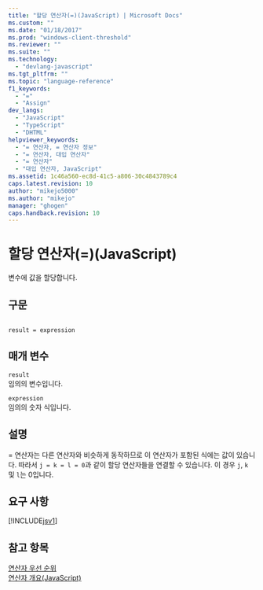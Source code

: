 ```yaml
---
title: "할당 연산자(=)(JavaScript) | Microsoft Docs"
ms.custom: ""
ms.date: "01/18/2017"
ms.prod: "windows-client-threshold"
ms.reviewer: ""
ms.suite: ""
ms.technology: 
  - "devlang-javascript"
ms.tgt_pltfrm: ""
ms.topic: "language-reference"
f1_keywords: 
  - "="
  - "Assign"
dev_langs: 
  - "JavaScript"
  - "TypeScript"
  - "DHTML"
helpviewer_keywords: 
  - "= 연산자, = 연산자 정보"
  - "= 연산자, 대입 연산자"
  - "= 연산자"
  - "대입 연산자, JavaScript"
ms.assetid: 1c46a560-ec8d-41c5-a806-30c4843789c4
caps.latest.revision: 10
author: "mikejo5000"
ms.author: "mikejo"
manager: "ghogen"
caps.handback.revision: 10
---
```

# 할당 연산자(=)(JavaScript)
변수에 값을 할당합니다.  
  
## 구문  
  
```  
  
result = expression  
```  
  
## 매개 변수  
 `result`  
 임의의 변수입니다.  
  
 `expression`  
 임의의 숫자 식입니다.  
  
## 설명  
 \= 연산자는 다른 연산자와 비슷하게 동작하므로 이 연산자가 포함된 식에는 값이 있습니다.  따라서 `j = k = l = 0`과 같이 할당 연산자들을 연결할 수 있습니다.  이 경우 `j`, `k` 및 `l`는 0입니다.  
  
## 요구 사항  
 [!INCLUDE[jsv1](../../javascript/misc/includes/jsv1-md.md)]  
  
## 참고 항목  
 [연산자 우선 순위](../../javascript/operator-subtractprecedence-javascript.md)   
 [연산자 개요\(JavaScript\)](../../javascript/misc/operator-subtractsummary-javascript.md)